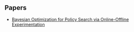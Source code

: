 ## Papers
- [Bayesian Optimization for Policy Search via Online-Offline
Experimentation](https://arxiv.org/pdf/1904.01049.pdf)
